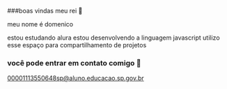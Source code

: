 ###boas vindas meu rei 👋

meu nome é domenico 

estou estudando alura
estou desenvolvendo a linguagem javascript
utilizo esse espaço para compartilhamento de projetos

### você pode entrar em contato comigo 📧

00001113550648sp@aluno.educacao.sp.gov.br
